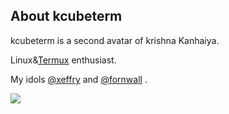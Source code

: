 ## About kcubeterm

kcubeterm is a second avatar of krishna Kanhaiya.


Linux&[Termux](https://GitHub.com/termux) enthusiast.

My idols [@xeffry](https://github.com/xeffyr) and [@fornwall](https://GitHub.com/fornwall) .

![](https://github-readme-stats.vercel.app/api?username=kcubeterm&show_icons=true&hide_border=true)
